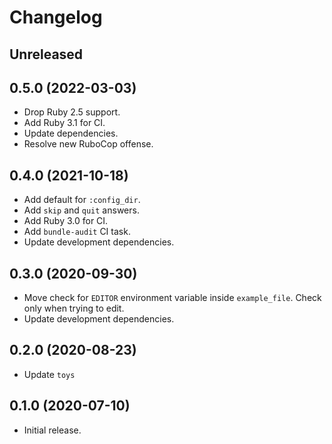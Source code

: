 # Changelog

## Unreleased

## 0.5.0 (2022-03-03)

*   Drop Ruby 2.5 support.
*   Add Ruby 3.1 for CI.
*   Update dependencies.
*   Resolve new RuboCop offense.

## 0.4.0 (2021-10-18)

*   Add default for `:config_dir`.
*   Add `skip` and `quit` answers.
*   Add Ruby 3.0 for CI.
*   Add `bundle-audit` CI task.
*   Update development dependencies.

## 0.3.0 (2020-09-30)

*   Move check for `EDITOR` environment variable inside `example_file`.
    Check only when trying to edit.
*   Update development dependencies.

## 0.2.0 (2020-08-23)

*   Update `toys`

## 0.1.0 (2020-07-10)

*   Initial release.
